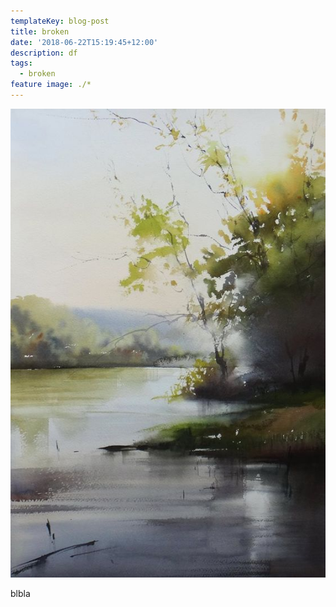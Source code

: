 ```yaml
---
templateKey: blog-post
title: broken
date: '2018-06-22T15:19:45+12:00'
description: df
tags:
  - broken
feature image: ./*
---
```

![](/src/pages/blog/9bcc02870880a7a57ff4eb2dcdbe78e3.jpg)

blbla
